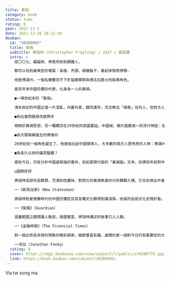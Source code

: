 ```yaml
---
title: 黃禍
category: book
status: todo
rating: 0
year: 2017-12-2
date: 2021-12-28 18:12:34
douban:
  id: "30389995"
  title: 黃禍
  subtitle: 弗瑞林 (Christopher Frayling) / 2017 / 貓頭鷹
  intro: >
    從〇〇七、蝙蝠俠、神鬼奇航到鋼鐵人，

    都可以找到最典型的壞蛋：高瘦、禿頭、兩撇鬍子，看起來陰險猙獰，

    他是傅滿州，一個名聲響亮不下於福爾摩斯與德古拉爵士的經典角色，

    是百年來中國恐懼的代表，化身為一人的黃禍。

    ●一場世紀末的「黃禍」

    清末民初的中國正值一片混亂，內憂外患，饑荒連年，完全無法「禍害」任何人，但西方人卻偏偏在這個時候把中國人看成一種威脅，理由讓人百思不解。但更讓人不解的是，這個「黃禍」思想為什麼會那麼根深蒂固，乃至到了二十一世紀的今日，中國人的形象繼續受到扭曲，屢屢受到散播電腦病毒、製造空氣汙染和操縱匯率者的指控。

    ●為社會問題尋找替罪羊

    相映於黃禍思想，另一種概念在19世紀的英國蔓延。中國城、鴉片窟變成一則流行神話：在狄更斯的筆下，鴉片館不是一個社交場所，而化身為罪惡的淵藪。這個形象影響深遠且深植人心，最終與各種對中國人的看法混合在一起：吃醋（不甘心於英國女人被中國男人娶走）、宗教恐懼（「面目可憎的神像」和「古怪」的出殯儀式）、飲食偏見（吃狗肉、貓肉和老鼠肉是不正常）和尋找替罪羊心理（為船員的大量失業、凌亂的街道和堆積如山的垃圾另找理由）。

    ●自大眾娛樂誕生的傅滿州

    20世紀初一個角色誕生了，他是個比起中國領導人，大多數的西方人更熟悉的人物：傅滿州。這個英國作家羅默筆下的反派角色，其高大的外型、狡詐聰明的特質，百年來被反覆重現：〇〇七系列的反派取材於傅滿州的不同特質，好萊塢電影中需要的東方壞蛋屢屢是傅滿州的變形。羅默當年利用「黃禍」與「中國城」想像所創造的傅滿州形象，成為跨世紀偏見的代表人物，比起抽象概念，這個視覺化的形象更容易傳播久遠。

    ●為長久以來的偏見驅魔？

    直到今日，仍有分析中國威脅論的著作，宛如是現代版的「黃禍論」文本，彷彿百年前對中國人口數量、軍事力量、經濟發展的諸多恐懼從未遠離。本書從小說、舞台劇、電視影集、電影等大眾文化切入，從對中國人的異化想像討論到恐懼東方的擬人化。直到今日，我們在無數影視文化中看見的傅滿州正是「黃禍」概念的凝結化身，是中國恐懼的最佳代表，而本書便是希望為所有冠冕堂皇的論述和娛樂十足的通俗成見「驅魔」。

    ◎國際好評

    弗瑞林這部作品聰慧，充滿知性趣味，對西方的黃禍焦慮的分析鞭闢入裡。它也反映出作者對有潛在豐饒性的題材獨具慧眼。

    ──《新政治家》（New Statesman）

    弗瑞林對愛德華時代的中國恐懼症及其各種文化顯現知識深厚。他寫的這部文化史既好看，又包含許多精彩插圖（包括古早的明信片、書籍封面、海報、電影劇照和漫畫）……弗瑞林把一段可恥的種族歧視歷史娓娓道來，又提醒我們，別以為同樣的心態已不復存在。

    ──《衛報》（Guardian）

    涵蓋範圍之廣闊讓人動容，插圖豐富，弗瑞林講述的故事引人入勝。

    ──《金融時報》（The Financial Times）

    對一個出奇長命得的現象的精彩探索，細節豐富有趣，處理的是一個對今日仍有重要性的大課題。

    ──芬比（Jonathan Fenby）
  rating: 0
  cover: https://img1.doubanio.com/view/subject/l/public/s34200779.jpg
  link: https://book.douban.com/subject/30389995/
---
```


Via tw song ma
